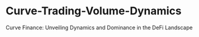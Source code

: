 # Curve-Trading-Volume-Dynamics
Curve Finance: Unveiling Dynamics and Dominance in the DeFi Landscape
